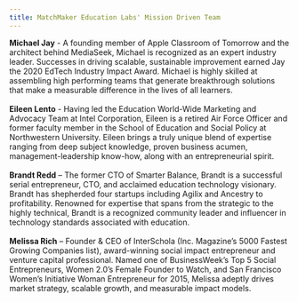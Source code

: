 ```yaml
---
title: MatchMaker Education Labs' Mission Driven Team
---
```

**Michael Jay** - A founding member of Apple Classroom of Tomorrow and the architect behind MediaSeek, Michael is recognized as an expert industry leader. Successes in driving scalable, sustainable improvement earned Jay the 2020 EdTech Industry Impact Award. Michael is highly skilled at assembling high performing teams that generate breakthrough solutions that make a measurable difference in the lives of all learners.<br/><br/>
**Eileen Lento** - Having led the Education World-Wide Marketing and Advocacy Team at Intel Corporation, Eileen is a retired Air Force Officer and former faculty member in the School of Education and Social Policy at Northwestern University. Eileen brings a truly unique blend of expertise ranging from deep subject knowledge, proven business acumen, management-leadership know-how, along with an entrepreneurial spirit.<br/><br/>
**Brandt Redd** – The former CTO of Smarter Balance, Brandt is a successful serial entrepreneur, CTO, and acclaimed education technology visionary. Brandt has shepherded four startups including Agilix and Ancestry to profitability. Renowned for expertise that spans from the strategic to the highly technical, Brandt is a recognized community leader and influencer in technology standards associated with education.<br/><br/>
**Melissa Rich** – Founder & CEO of InterSchola (Inc. Magazine’s 5000 Fastest Growing Companies list), award-winning social impact entrepreneur and venture capital professional. Named one of BusinessWeek’s Top 5 Social Entrepreneurs, Women 2.0’s Female Founder to Watch, and San Francisco Women’s Initiative Woman Entrepreneur for 2015, Melissa adeptly drives market strategy, scalable growth, and measurable impact models.<br/>

